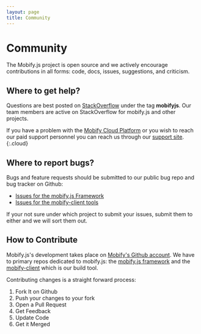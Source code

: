 ```yaml
---
layout: page
title: Community
---
```


# Community

The Mobify.js project is open source and we actively encourage contributions in all forms: code, docs, issues, suggestions, and criticism.

## Where to get help?

Questions are best posted on [StackOverflow](https://stackoverflow.com/) under the tag **mobifyjs**. Our team members are active on StackOverflow for mobify.js and other projects.

If you have a problem with the [Mobify Cloud Platform](https://cloud.mobify.com/) or you wish to reach our paid support personnel you can reach us through our [support site](https://support.mobify.com/).
{:.cloud}

## Where to report bugs?

Bugs and feature requests should be submitted to our public bug repo and bug tracker on Github:

  - [Issues for the mobify.js Framework](https://github.com/mobify/mobifyjs/issues)
  - [Issues for the mobify-client tools](https://github.com/mobify/mobify-client/issues)

If your not sure under which project to submit your issues, submit them to either and we will sort them out.

## How to Contribute

Mobify.js's development takes place on [Mobify's Github account](https://github.com/mobify). We have to primary repos dedicated to mobify.js: the [mobify.js framework](https://github.com/mobify/mobifyjs) and the [mobify-client](https://github.com/mobify/mobify-client) which is our build tool.

Contributing changes is a straight forward process:

  1. Fork It on Github
  2. Push your changes to your fork
  3. Open a Pull Request
  4. Get Feedback
  5. Update Code
  6. Get it Merged


